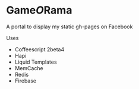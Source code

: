 # Game*O*Rama

A portal to display my static gh-pages on Facebook

Uses 
* Coffeescript 2beta4
* Hapi
* Liquid Templates
* MemCache
* Redis
* Firebase